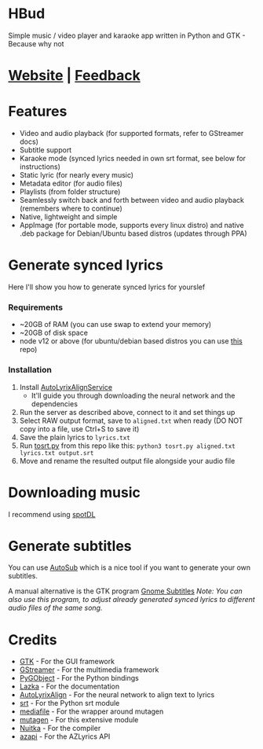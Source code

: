# HBud
Simple music / video player and karaoke app written in Python and GTK - Because why not

# [Website](https://swanux.github.io/hbud.html) | [Feedback](https://swanux.github.io/feedbacks.html)

# Features
- Video and audio playback (for supported formats, refer to GStreamer docs)
- Subtitle support
- Karaoke mode (synced lyrics needed in own srt format, see below for instructions)
- Static lyric (for nearly every music)
- Metadata editor (for audio files)
- Playlists (from folder structure)
- Seamlessly switch back and forth between video and audio playback (remembers where to continue)
- Native, lightweight and simple
- AppImage (for portable mode, supports every linux distro) and native .deb package for Debian/Ubuntu based distros (updates through PPA)

# Generate synced lyrics

Here I'll show you how to generate synced lyrics for yourslef

### Requirements

* ~20GB of RAM (you can use swap to extend your memory)
* ~20GB of disk space
* node v12 or above (for ubuntu/debian based distros you can use [this](https://github.com/nodesource/distributions) repo)

### Installation

1. Install [AutoLyrixAlignService](https://github.com/gazugafan/AutoLyrixAlignService)
    - It'll guide you through downloading the neural network and the dependencies
2. Run the server as described above, connect to it and set things up
3. Select RAW output format, save to `aligned.txt` when ready (DO NOT copy into a file, use Ctrl+S to save it)
4. Save the plain lyrics to `lyrics.txt`
5. Run [tosrt.py](https://github.com/swanux/hbud/blob/master/tools/) from this repo like this: `python3 tosrt.py aligned.txt lyrics.txt output.srt`
7. Move and rename the resulted output file alongside your audio file

# Downloading music

I recommend using [spotDL](https://github.com/spotDL/spotify-downloader)

# Generate subtitles

You can use [AutoSub](https://github.com/abhirooptalasila/AutoSub) which is a nice tool if you want to generate your own subtitles.

A manual alternative is the GTK program [Gnome Subtitles](https://gnomesubtitles.org)
*Note: You can also use this program, to adjust already generated synced lyrics to different audio files of the same song.*

# Credits
* [GTK](https://www.gtk.org) - For the GUI framework
* [GStreamer](https://gstreamer.freedesktop.org) - For the multimedia framework
* [PyGObject](https://pygobject.readthedocs.io/en/latest/) - For the Python bindings
* [Lazka](https://lazka.github.io/pgi-docs/) - For the documentation
* [AutoLyrixAlign](https://github.com/chitralekha18/AutoLyrixAlign) - For the neural network to align text to lyrics
* [srt](https://pypi.org/project/srt/) - For the Python srt module
* [mediafile](https://pypi.org/project/mediafile/) - For the wrapper around mutagen
* [mutagen](https://pypi.org/project/mutagen/) - For this extensive module
* [Nuitka](https://nuitka.net) - For the compiler
* [azapi](https://github.com/elmoiv/azapi) - For the AZLyrics API
